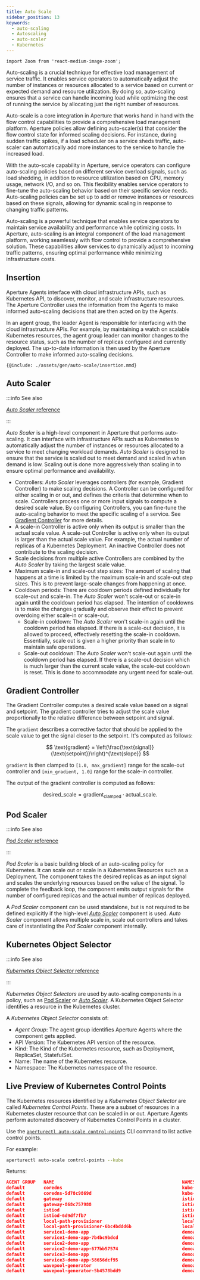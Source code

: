 ```yaml
---
title: Auto Scale
sidebar_position: 13
keywords:
  - auto-scaling
  - Autoscaling
  - auto-scaler
  - Kubernetes
---
```


```mdx-code-block
import Zoom from 'react-medium-image-zoom';
```

Auto-scaling is a crucial technique for effective load management of service
traffic. It enables service operators to automatically adjust the number of
instances or resources allocated to a service based on current or expected
demand and resource utilization. By doing so, auto-scaling ensures that a
service can handle incoming load while optimizing the cost of running the
service by allocating just the right number of resources.

Auto-scale is a core integration in Aperture that works hand in hand with the
flow control capabilities to provide a comprehensive load management platform.
Aperture policies allow defining auto-scaler(s) that consider the flow control
state for informed scaling decisions. For instance, during sudden traffic
spikes, if a load scheduler on a service sheds traffic, auto-scaler can
automatically add more instances to the service to handle the increased load.

With the auto-scale capability in Aperture, service operators can configure
auto-scaling policies based on different service overload signals, such as load
shedding, in addition to resource utilization based on CPU, memory usage,
network I/O, and so on. This flexibility enables service operators to fine-tune
the auto-scaling behavior based on their specific service needs. Auto-scaling
policies can be set up to add or remove instances or resources based on these
signals, allowing for dynamic scaling in response to changing traffic patterns.

Auto-scaling is a powerful technique that enables service operators to maintain
service availability and performance while optimizing costs. In Aperture,
auto-scaling is an integral component of the load management platform, working
seamlessly with flow control to provide a comprehensive solution. These
capabilities allow services to dynamically adjust to incoming traffic patterns,
ensuring optimal performance while minimizing infrastructure costs.

## Insertion

Aperture Agents interface with cloud infrastructure APIs, such as Kubernetes
API, to discover, monitor, and scale infrastructure resources. The Aperture
Controller uses the information from the Agents to make informed auto-scaling
decisions that are then acted on by the Agents.

In an agent group, the leader Agent is responsible for interfacing with the
cloud infrastructure APIs. For example, by maintaining a watch on scalable
Kubernetes resources, the agent group leader can monitor changes to the resource
status, such as the number of replicas configured and currently deployed. The
up-to-date information is then used by the Aperture Controller to make informed
auto-scaling decisions.

<Zoom>

```mermaid
{@include: ./assets/gen/auto-scale/insertion.mmd}
```

</Zoom>

## Auto Scaler

:::info See also

[_Auto Scaler_ reference](/reference/configuration/spec.md#auto-scaler)

:::

_Auto Scaler_ is a high-level component in Aperture that performs auto-scaling.
It can interface with infrastructure APIs such as Kubernetes to automatically
adjust the number of instances or resources allocated to a service to meet
changing workload demands. _Auto Scaler_ is designed to ensure that the service
is scaled out to meet demand and scaled in when demand is low. Scaling out is
done more aggressively than scaling in to ensure optimal performance and
availability.

- Controllers: _Auto Scaler_ leverages controllers (for example, Gradient
  Controller) to make scaling decisions. A Controller can be configured for
  either scaling in or out, and defines the criteria that determine when to
  scale. Controllers process one or more input signals to compute a desired
  scale value. By configuring Controllers, you can fine-tune the auto-scaling
  behavior to meet the specific scaling of a service. See
  [Gradient Controller](#gradient-controller) for more details.
- A scale-in Controller is active only when its output is smaller than the
  actual scale value. A scale-out Controller is active only when its output is
  larger than the actual scale value. For example, the actual number of replicas
  of a Kubernetes Deployment. An inactive Controller does not contribute to the
  scaling decision.
- Scale decisions from multiple active Controllers are combined by the _Auto
  Scaler_ by taking the largest scale value.
- Maximum scale-in and scale-out step sizes: The amount of scaling that happens
  at a time is limited by the maximum scale-in and scale-out step sizes. This is
  to prevent large-scale changes from happening at once.
- Cooldown periods: There are cooldown periods defined individually for
  scale-out and scale-in. The _Auto Scaler_ won't scale-out or scale-in again
  until the cooldown period has elapsed. The intention of cooldowns is to make
  the changes gradually and observe their effect to prevent overdoing either
  scale-in or scale-out.
  - Scale-in cooldown: The _Auto Scaler_ won't scale-in again until the cooldown
    period has elapsed. If there is a scale-out decision, it is allowed to
    proceed, effectively resetting the scale-in cooldown. Essentially, scale out
    is given a higher priority than scale in to maintain safe operations.
  - Scale-out cooldown: The _Auto Scaler_ won't scale-out again until the
    cooldown period has elapsed. If there is a scale-out decision which is much
    larger than the current scale value, the scale-out cooldown is reset. This
    is done to accommodate any urgent need for scale-out.

## Gradient Controller

The Gradient Controller computes a desired scale value based on a signal and
setpoint. The gradient controller tries to adjust the scale value proportionally
to the relative difference between setpoint and signal.

The `gradient` describes a corrective factor that should be applied to the scale
value to get the signal closer to the setpoint. It's computed as follows:

$$
\text{gradient} = \left(\frac{\text{signal}}{\text{setpoint}}\right)^{\text{slope}}
$$

`gradient` is then clamped to `[1.0, max_gradient]` range for the scale-out
controller and `[min_gradient, 1.0]` range for the scale-in controller.

The output of the gradient controller is computed as follows:

$$
\text{desired\_scale} = \text{gradient}_{\text{clamped}} \cdot \text{actual\_scale}.
$$

## Pod Scaler

:::info See also

[_Pod Scaler_ reference](/reference/configuration/spec.md#pod-scaler)

:::

_Pod Scaler_ is a basic building block of an auto-scaling policy for Kubernetes.
It can scale out or scale in a Kubernetes Resources such as a Deployment. The
component takes the desired replicas as an input signal and scales the
underlying resources based on the value of the signal. To complete the feedback
loop, the component emits output signals for the number of configured replicas
and the actual number of replicas deployed.

A _Pod Scaler_ component can be used standalone, but is not required to be
defined explicitly if the high-level [_Auto Scaler_](#auto-scaler) component is
used. _Auto Scaler_ component allows multiple scale in, scale out controllers
and takes care of instantiating the _Pod Scaler_ component internally.

## Kubernetes Object Selector

:::info See also

[_Kubernetes Object Selector_ reference](/reference/configuration/spec.md#kubernetes-object-selector)

:::

_Kubernetes Object Selectors_ are used by auto-scaling components in a policy,
such as [Pod Scaler](/reference/configuration/spec.md#pod-scaler) or
[_Auto Scaler_](/reference/configuration/spec.md#pod-scaler). A Kubernetes
Object Selector identifies a resource in the Kubernetes cluster.

A _Kubernetes Object Selector_ consists of:

- _Agent Group_: The agent group identifies Aperture Agents where the component
  gets applied.
- API Version: The Kubernetes API version of the resource.
- Kind: The Kind of the Kubernetes resource, such as Deployment, ReplicaSet,
  StatefulSet.
- Name: The name of the Kubernetes resource.
- Namespace: The Kubernetes namespace of the resource.

## Live Preview of Kubernetes Control Points

The Kubernetes resources identified by a _Kubernetes Object Selector_ are called
_Kubernetes Control Points_. These are a subset of resources in a Kubernetes
cluster resource that can be scaled in or out. Aperture Agents perform automated
discovery of Kubernetes Control Points in a cluster.

Use the
[`aperturectl auto-scale control-points`](/reference/aperture-cli/aperturectl/auto-scale/control-points/control-points.md)
CLI command to list active control points.

For example:

```sh
aperturectl auto-scale control-points --kube
```

Returns:

```json
AGENT GROUP   NAME                                                NAMESPACE             KIND
default       coredns                                             kube-system           Deployment
default       coredns-5d78c9869d                                  kube-system           ReplicaSet
default       gateway                                             istio-system          Deployment
default       gateway-868c757988                                  istio-system          ReplicaSet
default       istiod                                              istio-system          Deployment
default       istiod-6d9df7fb7                                    istio-system          ReplicaSet
default       local-path-provisioner                              local-path-storage    Deployment
default       local-path-provisioner-6bc4bddd6b                   local-path-storage    ReplicaSet
default       service1-demo-app                                   demoapp               Deployment
default       service1-demo-app-7b4bc9bdcd                        demoapp               ReplicaSet
default       service2-demo-app                                   demoapp               Deployment
default       service2-demo-app-677bb57574                        demoapp               ReplicaSet
default       service3-demo-app                                   demoapp               Deployment
default       service3-demo-app-58656dcf95                        demoapp               ReplicaSet
default       wavepool-generator                                  demoapp               Deployment
default       wavepool-generator-5b4578bdd9                       demoapp               ReplicaSet
```
